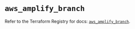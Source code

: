 # `aws_amplify_branch`

Refer to the Terraform Registry for docs: [`aws_amplify_branch`](https://registry.terraform.io/providers/hashicorp/aws/6.11.0/docs/resources/amplify_branch).
